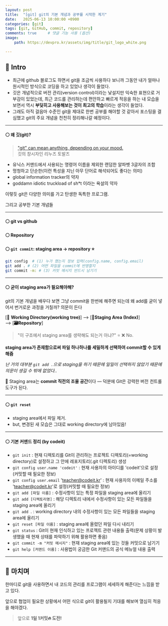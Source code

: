 ```yaml
---
layout: post
title:  "[git] git의 기본 개념과 공부를 시작한 계기"
date:   2025-06-13 10:00:00 +0900
categories: [git]
tags: [git, GitHub, commit, repository]
comments: true     # 댓글 기능 사용 (옵션)
image:
    path: https://devpro.kr/assets/img/title/git_logo_white.png

---
```



## 🔵 Intro
- 최근에 github 블로그도 하면서 git을 조금씩 사용하다 보니까 그동안 내가 얼마나 원시적인 방식으로 코딩을 하고 있었나 생각이 들었다. 
- 깃은 개념적으로 버전 관리(version control)이라는 낯설지만 익숙한 표현으로 거부감이 있었는데, 최근 코드를 관리하는데 편안하고 빠르게 적응을 하는 내 모습을 보면서 역시 **부딪히고 사용해보는 것이 최고의 학습**이라는 생각이 들었다.
- 그래도 아직 걸음마 수준인 git을 제대로 한번 공부를 해야할 것 같아서 포스팅을 결심했고 git의 주요 개념을 천천히 정리해나갈 예정이다. 

---

#### ⚪ 왜 깃(git)?
> ["git" can mean anything, depending on your mood.](https://github.com/git/git/commit/e83c5163316f89bfbde7d9ab23ca2e25604af290)  
깃의 창시자인 리누즈 토발즈

- 유닉스 커맨드에서 사용되는 명령어 이름을 제외한 랜덤한 알파벳 3글자의 조합
- 멍청하고 단순한(이런 특성을 지닌 아무 단어로 해석되어도 좋다는 의미)
- global information tracker의 약자
- goddamn idiotic truckload of sh*t 이라는 욕설의 약자

이렇듯 git은 다양한 의미를 가고 탄생한 독특한 프로그램.

그리고 공부한 기본 개념들

---

#### ⚪ git vs github

#### ⚪ Repository

#### ⚪ `git commit`: staging area -> repository ⭐
```bash
git config  # (1) 누가 했는지 정보 입력(config.name, config.email)
git add . # (2) 어떤 파일을 commit에 반영할지
git commit -m: # (3) 커밋 메시지 반드시 남기기
```

---

#### ⚪ 굳이 staging area가 필요해야해?
git의 기본 개념을 배우다 보면 그냥 commit을 한번에 해주면 되는데 왜 add를 굳이 넣어서 번거로운 과정을 거칠까? 의문이 든다

[📁 **Working Directory(working tree)**] 
--> [**📝Staging Area (Index)**]  
--> [**🗃️Repository**]

> "이 구조에서 staging area를 생략해도 되는거 아냐?" ⭐
❌ No.

 __staging area가 존재함으로써 파일 하나하나를 세밀하게 선택하여 commit할 수 있게 해줌__

*난 거의 대부분 `git add .`으로 staging을 하기 때문에 일일이 선택하지 않았기 때문에 의문이 생길 수 밖에 없었다..*

 🧩 Staging area는 **commit 직전의 조율 공간**이다 — 덕분에 Git은 강력한 버전 컨트롤 도구가 된다.

---

 #### ⚪ `git reset`
- staging area에서 파일 제거.
- but, 변경된 새 모습은 그대로 working directory에 남아있음!

---


#### ⚪ 기본 커맨드 정리 (by codeit)

- `git init` : 현재 디렉토리를 Git이 관리하는 프로젝트 디렉토리(=working directory)로 설정하고 그 안에 레포지토리(.git 디렉토리) 생성
- `git config user.name 'codeit'` : 현재 사용자의 아이디를 'codeit'으로 설정(커밋할 때 필요한 정보)
- `git config user.email` 'teacher@codeit.kr' : 현재 사용자의 이메일 주소를 'teacher@codeit.kr'로 설정(커밋할 때 필요한 정보)
- `git add [파일 이름]` : 수정사항이 있는 특정 파일을 staging area에 올리기
- `git add [디렉토리명]` : 해당 디렉토리 내에서 수정사항이 있는 모든 파일들을 staging area에 올리기
- `git add `. : working directory 내의 수정사항이 있는 모든 파일들을 staging area에 올리기
- `git reset [파일 이름]` : staging area에 올렸던 파일 다시 내리기
- `git status` : Git이 현재 인식하고 있는 프로젝트 관련 내용들 출력(문제 상황이 발생했을 때 현재 상태를 파악하기 위해 활용하면 좋음)
- `git commit -m "커밋 메시지"` : 현재 staging area에 있는 것들 커밋으로 남기기
- `git help [커맨드 이름]` : 사용법이 궁금한 Git 커맨드의 공식 메뉴얼 내용 출력


--- 

## 🔵 마치며
한마디로 git을 사용하면서 내 코드의 관리를 프로그램이 세세하게 해준다는 느낌을 받고 있다. 

앞으로 협업이 필요한 상황에서 어떤 식으로 git이 활용될지 기대를 해보며 열심히 적응을 해야겠다.

> 앞으로  **1일 1커밋🔥 도전!**